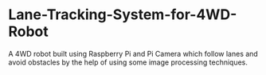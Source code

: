 # Lane-Tracking-System-for-4WD-Robot
A 4WD robot built using Raspberry Pi and Pi Camera which follow lanes and avoid obstacles by the help of using some image processing techniques.
